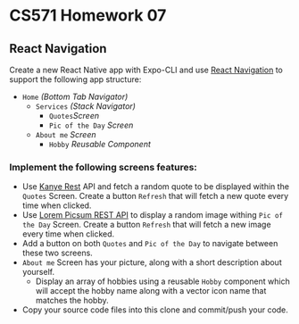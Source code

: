 # CS571 Homework 07
## React Navigation
Create a new React Native app with Expo-CLI and use [React Navigation](https://reactnavigation.org/) to support the following app structure:
* `Home` *(Bottom Tab Navigator)*
    * `Services` *(Stack Navigator)*
      * `Quotes`*Screen* 
      * `Pic of the Day` *Screen*
    * `About me` *Screen*
      * `Hobby` *Reusable Component*


### Implement the following screens features:
* Use [Kanye Rest](https://kanye.rest/) API and fetch a random quote to be displayed within the `Quotes` Screen. Create a button `Refresh` that will fetch a new quote every time when clicked. 
* Use [Lorem Picsum REST API](https://picsum.photos/) to display a random image withing `Pic of the Day` Screen. Create a button `Refresh` that will fetch a new image every time when clicked. 
* Add a button on both `Quotes` and `Pic of the Day` to navigate between these two screens.
* `About me` Screen has your picture, along with a short description about yourself. 
  * Display an array of hobbies using a reusable `Hobby` component which will accept the hobby name along with a vector icon name that matches the hobby.
* Copy your source code files into this clone and commit/push your code.
